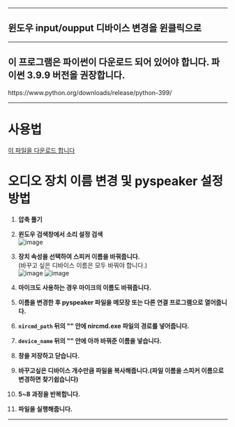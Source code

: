 <hr>
<h2>윈도우 input/oupput 디바이스 변경을 윈클릭으로</h2> 
<hr> 
<h2>이 프로그램은 파이썬이 다운로드 되어 있어야 합니다. 파이썬 3.9.9 버전을 권장합니다.</h2>
https://www.python.org/downloads/release/python-399/
<hr>
<h1>사용법</h1>

[이 파일을 다운로드 합니다](https://github.com/Gstars01/pyspeaker-pymike/blob/main/pychanger.zip)

# 오디오 장치 이름 변경 및 pyspeaker 설정 방법

1. **압축 풀기**
2. **윈도우 검색창에서 소리 설정 검색**  
   ![image](https://github.com/user-attachments/assets/386cf20e-3517-4dcc-8438-b304bcfe048c)
3. **장치 속성을 선택하여 스피커 이름을 바꿔줍니다.**  
   (바꾸고 싶은 디바이스 이름은 모두 바꿔야 합니다.)  
   ![image](https://github.com/user-attachments/assets/81b7fffd-57ff-48ce-96c9-b9b7e55c1fad)
   ![image](https://github.com/user-attachments/assets/a8ad469c-6b82-447d-b3e5-058914c7fbbc)
4. **마이크도 사용하는 경우 마이크의 이름도 바꿔줍니다.**

5. **이름을 변경한 후 pyspeaker 파일을 메모장 또는 다른 연결 프로그램으로 열어줍니다.**
6. **`nircmd_path` 뒤의 "" 안에 nircmd.exe 파일의 경로를 넣어줍니다.**
7. **`device_name` 뒤의 "" 안에 아까 바꿔준 이름을 넣습니다.**
8. **창을 저장하고 닫습니다.**

9. **바꾸고싶은 디바이스 개수만큼 파일을 복사해줍니다.(파일 이름을 스피커 이름으로 변경하면 찾기쉽습니다)**
10. **5~8 과정을 반복합니다.**
11. **파일을 실행해줍니다.**

<hr>
